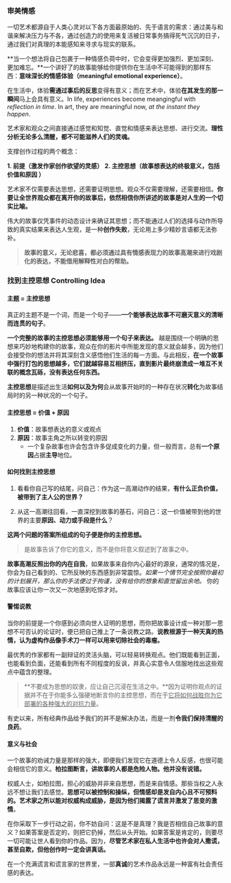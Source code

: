 ### 审美情感

一切艺术都源自于人类心灵对以下各方面最原始的、先于语言的需求：通过美与和谐来解决压力与不各，通过创造力的使用来复活被日常事务搞得死气沉沉的日子，通过我们对真理的本能感知来寻求与现实的联系。

**当一个想法将自己包裹于一种情感负荷中时，它会变得更加强烈、更加深刻、更加难忘。**一个讲好了的故事能够给你提供你在生活中不可能得到的那样东西：**意味深长的情感体验（meaningful emotional experience）**。

在生活中，体验**需通过事后的反思**变得有意义；而在艺术中，体验**在其发生的那一瞬间**马上会具有意义。In life, experiences become meangingful with *reflection in time*. In art, they are meaningful now, *at the instant they happen*.

艺术家和观众之间直接通过感觉和知觉、直觉和情感来表达思想、进行交流。**理性分析无论多么清醒，都不可能滋养人们的灵魂。**

支撑创作过程的两个概念：

**1. 前提（激发作家创作欲望的灵感）**
**2. 主控思想（故事想表达的终极意义，包括 价值和原因 ）**

艺术家不仅需要表达思想，还需要证明思想。观众不仅需要理解，还需要相信。**你要让全世界观众都在离开你的故事后，依然相信你所讲述的故事是对人生的一个切实比喻。**

伟大的故事仅凭事件的动态设计来确证其思想；而不能通过人们的选择与动作所导致的真实结果来表达人生观，是一种**创作失败**，无论用上多少精妙言语都无法弥补。

> **故事的意义，无论悲喜，都必须通过具有情感表现力的故事高潮来进行戏剧化的表达，不能借用解释性对白的帮助。**



### 找到主控思想 Controlling Idea

#### 主题 = 主控思想

真正的主题不是一个词，而是一个句子——**一个能够表达故事不可磨灭意义的清晰而连贯的句子**。

**一个完整的故事的主控思想必须能够用一个句子来表达。** 越是围绕一个明确的思想来巧妙地构建你的故事，观众在你的影片中所能发现的意义就会越多，因为他们会接受你的想法并将其深刻含义感悟他们生活的每一方面。与此相反，**在一个故事中强行打包的思想越多，它们就越容易互相挤压，直到影片最终崩溃成一堆互不关联的概念瓦砾，没有表达任何东西。**

**主控思想**是描述出生活**如何以及为何**会从故事开始时的一种存在状况**转化**为故事结局时的另一种状况的一个句子。

#### 主控思想 = 价值 + 原因

1. **价值**：故事想表达的意义或观点
2. **原因**：故事主角之所以转变的原因
   - 一个复杂故事也许会包含许多促成变化的力量，但一般而言，总有**一个原因**占据**主导**地位。

#### 如何找到主控思想

1. 看看你自己写的结尾，问自己：作为这一高潮动作的结果，**有什么正负价值，被带到了主人公的世界？**

2. 从这一高潮往回看，一直深挖到故事的基石，问自己：这一价值被带到他的世界的主要**原因、动力或手段是什么**？

**这两个问题的答案所组成的句子便是你的主控思想。**

> 是故事告诉了你它的意义，而不是你将意义叙述到了故事之中。

**故事高潮反照出你的内在自我**，如果故事来自你内心最好的源泉，通常的情况是，你会为自己看到的、它所反映的东西感到非常震惊。*如果一个情节完全按照你最初的计划展开，那么你的手法便过于拘谨，没有给你的想象和直觉留出余地。* 你的故事应该让你一次又一次地感到吃惊才对。

#### 警惕说教

当你的前提是一个你感到必须向世人证明的思想，而你把故事设计成一种对那一思想不可否认的论证时，便已把自己推上了一条说教之路。**说教根源于一种天真的热情，认为虚构作品像手术刀一样可以用来切除社会的毒瘤。**

最优秀的作家都有一副辩证的灵活头脑，可以轻易转换观点。他们既能看到正面，也能看到负面，还能看到所有不同程度的反讽，并真心实意令人信服地找出这些观点中蕴含的整理。

> **不要成为思想的奴隶，应让自己沉浸在生活之中。**因为证明你观点的证据并不在于你能多么强硬地断言你的主控思想，而在于<u>它将如何战胜你为它部署的各种强大的对抗力量</u>。

有史以来，所有经典作品给予我们的并不是解决办法，而是一剂**令我们保持清醒的良药**。

#### 意义与社会

一个故事的劝诫力量是那样的强大，即便我们发现它在道德上令人反感，也很可能会相信它的意义。**柏拉图断言，讲故事的人都是危险人物。他并没有说错。**

权威人士，如柏拉图，担心的威胁并非来自思想，而是来自情感。那些当权之人永远不想让我们去感觉。**思想可以被控制和操纵，但情感却是发自内心且不可预料的。**艺术家之所以能对权威构成威胁，是因为他们揭露了谎言并**激发了思变的激情**。

在你采取下一步行动之前，你不妨自问：这是不是真理？我是否相信自己故事的意义？如果答案是否定的，则把它扔掉，然后从头开始。如果答案是肯定的，则要尽一切可能让世人看到你的作品。因为，**尽管艺术家在私人生活中也许会对人撒谎，甚至自欺，但他创作时一定会讲真话。**

在一个充满谎言和谎言家的世界里，一部**真诚**的艺术作品永远是一种富有社会责任感的表达。

